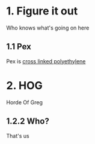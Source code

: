 # 1. Figure it out
Who knows what's going on here
 ## 1.1 Pex
Pex is [cross linked polyethylene](https://en.wikipedia.org/wiki/Cross-linked_polyethylene)

# 2. HOG
Horde Of Greg
 ## 1.2.2 Who?
That's us
